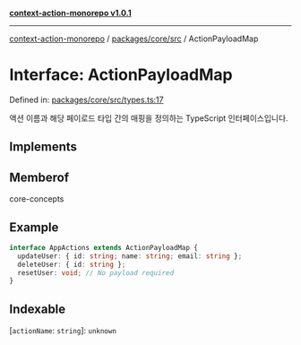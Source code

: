 [**context-action-monorepo v1.0.1**](../../../../README.md)

***

[context-action-monorepo](../../../../README.md) / [packages/core/src](../README.md) / ActionPayloadMap

# Interface: ActionPayloadMap

Defined in: [packages/core/src/types.ts:17](https://github.com/mineclover/context-action/blob/2861d61b4b5d930e9e7f5277983455dc296dc859/packages/core/src/types.ts#L17)

액션 이름과 해당 페이로드 타입 간의 매핑을 정의하는 TypeScript 인터페이스입니다.

## Implements

## Memberof

core-concepts

## Example

```typescript
interface AppActions extends ActionPayloadMap {
  updateUser: { id: string; name: string; email: string };
  deleteUser: { id: string };
  resetUser: void; // No payload required
}
```

## Indexable

\[`actionName`: `string`\]: `unknown`
